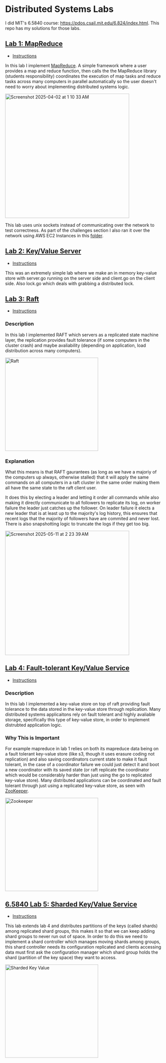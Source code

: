 # Distributed Systems Labs
I did MIT's 6.5840 course: https://pdos.csail.mit.edu/6.824/index.html. This repo has my solutions for those labs.

## [Lab 1: MapReduce](https://github.com/notDroid/MIT-6.5840/tree/master/src/mr)
- [Instructions](https://pdos.csail.mit.edu/6.824/labs/lab-mr.html)

In this lab I implement [MapReduce](https://static.googleusercontent.com/media/research.google.com/en//archive/mapreduce-osdi04.pdf). 
A simple framework where a user provides a map and reduce function,
then calls the the MapReduce library (students responsibility) coordinates the execution of map tasks and reduce tasks across many computers 
in parallel automatically so the user doesn't need to worry about implementing distributed systems logic.

<img width="400" alt="Screenshot 2025-04-02 at 1 10 33 AM" src="https://github.com/user-attachments/assets/59ed68b2-f42a-472c-bda3-2b041ed2c798" />

This lab uses unix sockets instead of communicating over the network to test correctness. 
As part of the challenges section I also ran it over the network using AWS EC2 Instances in this [folder](https://github.com/notDroid/MIT-6.5840/tree/master/src/mrd).

## [Lab 2: Key/Value Server](https://github.com/notDroid/MIT-6.5840/tree/master/src/kvsrv1)
- [Instructions](https://pdos.csail.mit.edu/6.824/labs/lab-kvsrv1.html)

This was an extremely simple lab where we make an in memory key-value store with server.go running on the server side and client.go on the client side. 
Also lock.go which deals with grabbing a distributed lock.

## [Lab 3: Raft](https://github.com/notDroid/MIT-6.5840/tree/master/src/raft1)
- [Instructions](https://pdos.csail.mit.edu/6.824/labs/lab-raft1.html)

### **Description**

In this lab I implemented RAFT which servers as a replicated state machine layer, 
the replication provides fault tolerance (if some computers in the cluster crash) and maybe avaliability (depending on application, load distribution across many computers). 

<img width="300" alt="Raft" src="https://github.com/user-attachments/assets/0263720e-83e9-46e5-a616-ce4687a97a71" />

### **Explanation**

What this means is that RAFT gaurantees (as long as we have a majoriy of the computers up always, otherwise stalled) 
that it will apply the same commands on all computers in a raft cluster in the same order making them all have the same state to the raft client user. 

It does this by electing a leader and letting it order all commands while also making it directly communicate to all followers to replicate its log, on worker failure the leader just catches up the follower.
On leader failure it elects a new leader that is at least up to the majority's log history, this ensures that recent logs that the majority of followers have are commited and never lost. 
There is also snapshotting logic to truncate the logs if they get too big.

<img width="400" alt="Screenshot 2025-05-11 at 2 23 39 AM" src="https://github.com/user-attachments/assets/24dfcbc5-965f-48f1-811a-17c26eecb918" />

## [Lab 4: Fault-tolerant Key/Value Service](https://github.com/notDroid/MIT-6.5840/tree/master/src/kvraft1)
- [Instructions](https://pdos.csail.mit.edu/6.824/labs/lab-kvraft1.html)

### **Description**

In this lab I implemented a key-value store on top of raft providing fault tolerance to the data stored in the key-value store through replication. 
Many distributed systems applicaitons rely on fault tolerant and highly avaliable storage, specifically this type of key-value store, in order to implement distrubted application logic.

### **Why This is Important**
For example mapreduce in lab 1 relies on both its mapreduce data being on a fault tolerant key-value store (like s3, though it uses erasure coding not replication) 
and also saving coordinators current state to make it fault tolerant, in the case of a coordinator failure we could just detect it and boot a new coordinator with its saved state (or raft replicate the coordinator which would be considerably harder than just using the go to replicated key-value store). 
Many distributed applications can be coordinated and fault tolerant through just using a replicated key-value store, as seen with [ZooKeeper](https://www.usenix.org/legacy/event/atc10/tech/full_papers/Hunt.pdf).

<img width="300" alt="Zookeeper" src="https://github.com/user-attachments/assets/d2f83e95-e663-47d7-b652-62eaa7c73aab" />

## [6.5840 Lab 5: Sharded Key/Value Service](https://github.com/notDroid/MIT-6.5840/tree/master/src/shardkv1)
- [Instructions](https://pdos.csail.mit.edu/6.824/labs/lab-shard1.html)

This lab extends lab 4 and distributes partitions of the keys (called shards) among replicated shard groups, this makes it so that we can keep adding shard groups to never run out of space.
In order to do this we need to implement a shard controller which manages moving shards among groups, this shard controller needs its configuration replicated and clients accessing data
must first ask the configuration manager which shard group holds the shard (partition of the key space) they want to access.

<img width="300" alt="Sharded Key Value" src="https://github.com/user-attachments/assets/edaf94ea-2902-40dc-b21f-cbe8fc66b2c8" />
